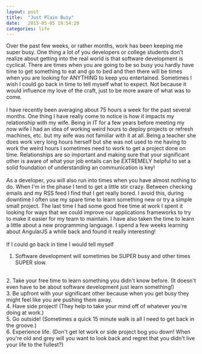 ```yaml
---
layout: post
title:  "Just Plain Busy"
date:   2015-05-05 19:54:20
categories: life
---
```

Over the past few weeks, or rather months, work has been keeping me super busy. One thing a lot of you developers or college students don't realize about getting into the real world is that software development is cyclical.
There are times when you are going to be so busy you hardly have time to get something to eat and go to bed and then there will be times when you are looking for ANYTHING to keep you entertained. Sometimes I wish I could go back in time to tell myself
what to expect. Not because it would influence my love of the craft, just to be more aware of what was to come.
<br><br>
I have recently been averaging about 75 hours a week for the past several months. One thing I have really come to notice is how it impacts my relationship with my wife. Being in IT for a few years before meeting my now wife I had an idea of
working weird hours to deploy projects or refresh machines, etc. but my wife was not familiar with it at all. Being a teacher she does work very long hours herself but she was not used to me having to work the weird hours I sometimes need to work to get a project done
on time. Relationships are so important and making sure that your significant other is aware of what your job entails can be EXTREMELY helpful to set a solid foundation of understanding an communication is key!
<br><br>
As a developer, you will also run into times when you have almost nothing to do. When I'm in the phase I tend to get a little stir crazy. Between checking emails and my RSS feed I find that I get really bored. I avoid this, during downtime
I often use my spare time to learn something new or try a simple small project. The last time I had some good free time at work I spent it looking for ways that we could improve our applications frameworks to try to make it easier
for my team to maintain. I have also taken the time to learn a little about a new programming language. I spend a few weeks learning about AngularJS a while back and found it really interesting!
<br><br>
If I could go back in time I would tell myself
1. Software development will sometimes be SUPER busy and other times SUPER slow.
<br>
2. Take your free time to learn something you didn't know before. (It doesn't even have to be about software development just learn something!)
<br>
3. Be upfront with your significant other because when you get busy they might feel like you are pushing them away.
<br>
4. Have side project! (They help to take your mind off of whatever you're doing at work.)
<br>
5. Go outside! (Sometimes a quick 15 minute walk is all I need to get back in the groove.)
<br>
6. Experience life. (Don't get let work or side project bog you down! When you're old and grey will you want to look back and regret that you didn't live your life to the fullest?)
